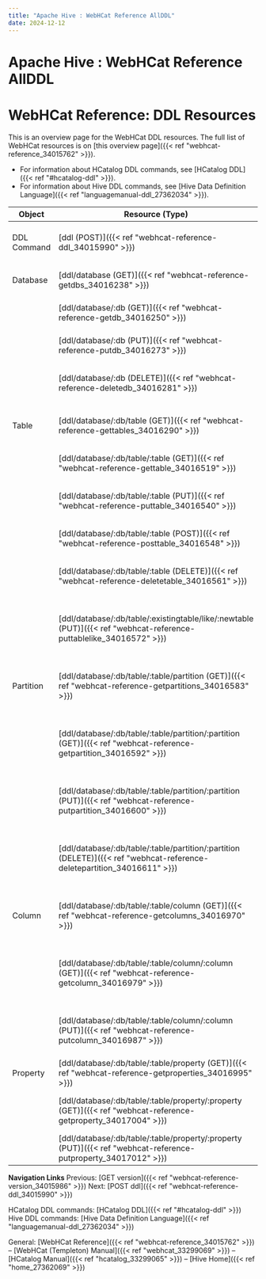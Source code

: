 ```yaml
---
title: "Apache Hive : WebHCat Reference AllDDL"
date: 2024-12-12
---
```


# Apache Hive : WebHCat Reference AllDDL

# WebHCat Reference: DDL Resources

This is an overview page for the WebHCat DDL resources. The full list of WebHCat resources is on [this overview page]({{< ref "webhcat-reference_34015762" >}}).

* For information about HCatalog DDL commands, see [HCatalog DDL]({{< ref "#hcatalog-ddl" >}}).
* For information about Hive DDL commands, see [Hive Data Definition Language]({{< ref "languagemanual-ddl_27362034" >}}).

  

| Object | Resource (Type) | Description |
| --- | --- | --- |
| DDL Command | [ddl (POST)]({{< ref "webhcat-reference-ddl_34015990" >}}) | Perform an HCatalog DDL command. |
| Database | [ddl/database (GET)]({{< ref "webhcat-reference-getdbs_34016238" >}}) | List HCatalog databases. |
|   | [ddl/database/:db (GET)]({{< ref "webhcat-reference-getdb_34016250" >}}) | Describe an HCatalog database. |
|   | [ddl/database/:db (PUT)]({{< ref "webhcat-reference-putdb_34016273" >}}) | Create an HCatalog database. |
|   | [ddl/database/:db (DELETE)]({{< ref "webhcat-reference-deletedb_34016281" >}}) | Delete (drop) an HCatalog database. |
| Table | [ddl/database/:db/table (GET)]({{< ref "webhcat-reference-gettables_34016290" >}}) | List the tables in an HCatalog database. |
|   | [ddl/database/:db/table/:table (GET)]({{< ref "webhcat-reference-gettable_34016519" >}}) | Describe an HCatalog table. |
|   | [ddl/database/:db/table/:table (PUT)]({{< ref "webhcat-reference-puttable_34016540" >}}) | Create a new HCatalog table. |
|   | [ddl/database/:db/table/:table (POST)]({{< ref "webhcat-reference-posttable_34016548" >}}) | Rename an HCatalog table. |
|   | [ddl/database/:db/table/:table (DELETE)]({{< ref "webhcat-reference-deletetable_34016561" >}}) | Delete (drop) an HCatalog table. |
|   | [ddl/database/:db/table/:existingtable/like/:newtable (PUT)]({{< ref "webhcat-reference-puttablelike_34016572" >}}) | Create a new HCatalog table like an existing one. |
| Partition | [ddl/database/:db/table/:table/partition (GET)]({{< ref "webhcat-reference-getpartitions_34016583" >}}) | List all partitions in an HCatalog table. |
|   | [ddl/database/:db/table/:table/partition/:partition (GET)]({{< ref "webhcat-reference-getpartition_34016592" >}}) | Describe a single partition in an HCatalog table. |
|   | [ddl/database/:db/table/:table/partition/:partition (PUT)]({{< ref "webhcat-reference-putpartition_34016600" >}}) | Create a partition in an HCatalog table. |
|   | [ddl/database/:db/table/:table/partition/:partition (DELETE)]({{< ref "webhcat-reference-deletepartition_34016611" >}}) | Delete (drop) a partition in an HCatalog table. |
| Column | [ddl/database/:db/table/:table/column (GET)]({{< ref "webhcat-reference-getcolumns_34016970" >}}) | List the columns in an HCatalog table. |
|   | [ddl/database/:db/table/:table/column/:column (GET)]({{< ref "webhcat-reference-getcolumn_34016979" >}}) | Describe a single column in an HCatalog table. |
|   | [ddl/database/:db/table/:table/column/:column (PUT)]({{< ref "webhcat-reference-putcolumn_34016987" >}}) | Create a column in an HCatalog table. |
| Property | [ddl/database/:db/table/:table/property (GET)]({{< ref "webhcat-reference-getproperties_34016995" >}}) | List table properties. |
|   | [ddl/database/:db/table/:table/property/:property (GET)]({{< ref "webhcat-reference-getproperty_34017004" >}}) | Return the value of a single table property. |
|   | [ddl/database/:db/table/:table/property/:property (PUT)]({{< ref "webhcat-reference-putproperty_34017012" >}}) | Set a table property. |

  

**Navigation Links**
Previous: [GET version]({{< ref "webhcat-reference-version_34015986" >}}) Next: [POST ddl]({{< ref "webhcat-reference-ddl_34015990" >}})

HCatalog DDL commands: [HCatalog DDL]({{< ref "#hcatalog-ddl" >}}) Hive DDL commands: [Hive Data Definition Language]({{< ref "languagemanual-ddl_27362034" >}})

General: [WebHCat Reference]({{< ref "webhcat-reference_34015762" >}}) – [WebHCat (Templeton) Manual]({{< ref "webhcat_33299069" >}}) – [HCatalog Manual]({{< ref "hcatalog_33299065" >}}) – [Hive Home]({{< ref "home_27362069" >}})

 

 

